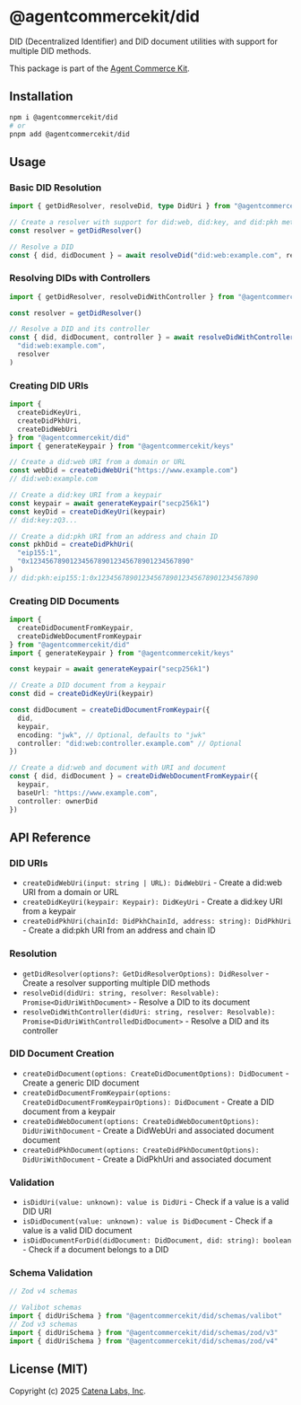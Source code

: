 # @agentcommercekit/did

DID (Decentralized Identifier) and DID document utilities with support for multiple DID methods.

This package is part of the [Agent Commerce Kit](https://www.agentcommercekit.com).

## Installation

```sh
npm i @agentcommercekit/did
# or
pnpm add @agentcommercekit/did
```

## Usage

### Basic DID Resolution

```ts
import { getDidResolver, resolveDid, type DidUri } from "@agentcommercekit/did"

// Create a resolver with support for did:web, did:key, and did:pkh methods
const resolver = getDidResolver()

// Resolve a DID
const { did, didDocument } = await resolveDid("did:web:example.com", resolver)
```

### Resolving DIDs with Controllers

```ts
import { getDidResolver, resolveDidWithController } from "@agentcommercekit/did"

const resolver = getDidResolver()

// Resolve a DID and its controller
const { did, didDocument, controller } = await resolveDidWithController(
  "did:web:example.com",
  resolver
)
```

### Creating DID URIs

```ts
import {
  createDidKeyUri,
  createDidPkhUri,
  createDidWebUri
} from "@agentcommercekit/did"
import { generateKeypair } from "@agentcommercekit/keys"

// Create a did:web URI from a domain or URL
const webDid = createDidWebUri("https://www.example.com")
// did:web:example.com

// Create a did:key URI from a keypair
const keypair = await generateKeypair("secp256k1")
const keyDid = createDidKeyUri(keypair)
// did:key:zQ3...

// Create a did:pkh URI from an address and chain ID
const pkhDid = createDidPkhUri(
  "eip155:1",
  "0x1234567890123456789012345678901234567890"
)
// did:pkh:eip155:1:0x1234567890123456789012345678901234567890
```

### Creating DID Documents

```ts
import {
  createDidDocumentFromKeypair,
  createDidWebDocumentFromKeypair
} from "@agentcommercekit/did"
import { generateKeypair } from "@agentcommercekit/keys"

const keypair = await generateKeypair("secp256k1")

// Create a DID document from a keypair
const did = createDidKeyUri(keypair)

const didDocument = createDidDocumentFromKeypair({
  did,
  keypair,
  encoding: "jwk", // Optional, defaults to "jwk"
  controller: "did:web:controller.example.com" // Optional
})

// Create a did:web and document with URI and document
const { did, didDocument } = createDidWebDocumentFromKeypair({
  keypair,
  baseUrl: "https://www.example.com",
  controller: ownerDid
})
```

## API Reference

### DID URIs

- `createDidWebUri(input: string | URL): DidWebUri` - Create a did:web URI from a domain or URL
- `createDidKeyUri(keypair: Keypair): DidKeyUri` - Create a did:key URI from a keypair
- `createDidPkhUri(chainId: DidPkhChainId, address: string): DidPkhUri` - Create a did:pkh URI from an address and chain ID

### Resolution

- `getDidResolver(options?: GetDidResolverOptions): DidResolver` - Create a resolver supporting multiple DID methods
- `resolveDid(didUri: string, resolver: Resolvable): Promise<DidUriWithDocument>` - Resolve a DID to its document
- `resolveDidWithController(didUri: string, resolver: Resolvable): Promise<DidUriWithControlledDidDocument>` - Resolve a DID and its controller

### DID Document Creation

- `createDidDocument(options: CreateDidDocumentOptions): DidDocument` - Create a generic DID document
- `createDidDocumentFromKeypair(options: CreateDidDocumentFromKeypairOptions): DidDocument` - Create a DID document from a keypair
- `createDidWebDocument(options: CreateDidWebDocumentOptions): DidUriWithDocument` - Create a DidWebUri and associated document document
- `createDidPkhDocument(options: CreateDidPkhDocumentOptions): DidUriWithDocument` - Create a DidPkhUri and associated document

### Validation

- `isDidUri(value: unknown): value is DidUri` - Check if a value is a valid DID URI
- `isDidDocument(value: unknown): value is DidDocument` - Check if a value is a valid DID document
- `isDidDocumentForDid(didDocument: DidDocument, did: string): boolean` - Check if a document belongs to a DID

### Schema Validation

```ts
// Zod v4 schemas

// Valibot schemas
import { didUriSchema } from "@agentcommercekit/did/schemas/valibot"
// Zod v3 schemas
import { didUriSchema } from "@agentcommercekit/did/schemas/zod/v3"
import { didUriSchema } from "@agentcommercekit/did/schemas/zod/v4"
```

## License (MIT)

Copyright (c) 2025 [Catena Labs, Inc](https://catenalabs.com).
